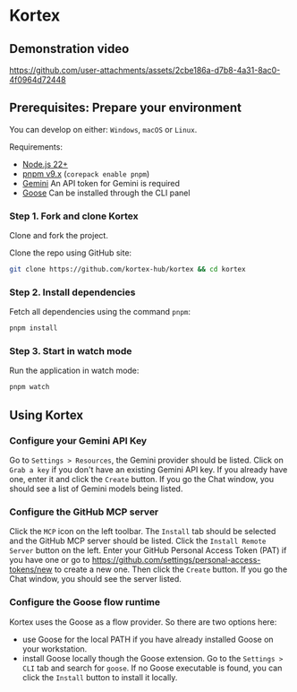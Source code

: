 # Kortex

## Demonstration video



https://github.com/user-attachments/assets/2cbe186a-d7b8-4a31-8ac0-4f0964d72448



## Prerequisites: Prepare your environment

You can develop on either: `Windows`, `macOS` or `Linux`.

Requirements:

- [Node.js 22+](https://nodejs.org/en/)
- [pnpm v9.x](https://pnpm.io/installation) (`corepack enable pnpm`)
- [Gemini](https://gemini.google.com) An API token for Gemini is required
- [Goose](https://github.com/block/goose) Can be installed through the CLI panel

### Step 1. Fork and clone Kortex

Clone and fork the project.

Clone the repo using GitHub site:

```sh
git clone https://github.com/kortex-hub/kortex && cd kortex
```

### Step 2. Install dependencies

Fetch all dependencies using the command `pnpm`:

```sh
pnpm install
```

### Step 3. Start in watch mode

Run the application in watch mode:

```sh
pnpm watch
```

## Using Kortex

### Configure your Gemini API Key

Go to `Settings > Resources`, the Gemini provider should be listed. Click on `Grab a key` if you don't have an existing
Gemini API key. If you already have one, enter it and click the `Create` button. If you go the Chat
window, you should see a list of Gemini models being listed.

### Configure the GitHub MCP server

Click the `MCP` icon on the left toolbar. The `Install` tab should be selected and the GitHub MCP server should be
listed. Click the `Install Remote Server` button on the left. Enter your GitHub Personal Access Token (PAT) if
you have one or go to https://github.com/settings/personal-access-tokens/new to create a new one. Then click
the `Create` button. If you go the Chat window, you should see the server listed.

### Configure the Goose flow runtime

Kortex uses the Goose as a flow provider. So there are two options here:

- use Goose for the local PATH if you have already installed Goose on your workstation.
- install Goose locally though the Goose extension. Go to the `Settings > CLI` tab and search for `goose`. If no Goose
  executable is found, you can click the `Install` button to install it locally.
